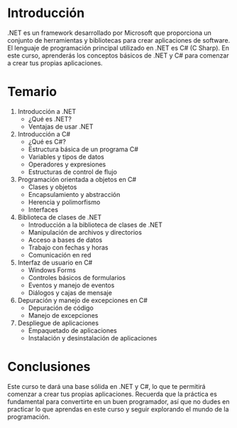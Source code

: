 # Introducción

.NET es un framework desarrollado por Microsoft que proporciona un conjunto de herramientas y bibliotecas para crear aplicaciones de software. El lenguaje de programación principal utilizado en .NET es C# (C Sharp). En este curso, aprenderás los conceptos básicos de .NET y C# para comenzar a crear tus propias aplicaciones.

# Temario
1. Introducción a .NET
    - ¿Qué es .NET?
    - Ventajas de usar .NET
2. Introducción a C#
    - ¿Qué es C#?
    - Estructura básica de un programa C#
    - Variables y tipos de datos
    - Operadores y expresiones
    - Estructuras de control de flujo
3. Programación orientada a objetos en C#
    - Clases y objetos
    - Encapsulamiento y abstracción
    - Herencia y polimorfismo
    - Interfaces
4. Biblioteca de clases de .NET
    - Introducción a la biblioteca de clases de .NET
    - Manipulación de archivos y directorios
    - Acceso a bases de datos
    - Trabajo con fechas y horas
    - Comunicación en red
5. Interfaz de usuario en C#
    - Windows Forms
    - Controles básicos de formularios
    - Eventos y manejo de eventos
    - Diálogos y cajas de mensaje
6. Depuración y manejo de excepciones en C#
    - Depuración de código
    - Manejo de excepciones
7. Despliegue de aplicaciones
    - Empaquetado de aplicaciones
    - Instalación y desinstalación de aplicaciones
# Conclusiones
Este curso te dará una base sólida en .NET y C#, lo que te permitirá comenzar a crear tus propias aplicaciones. Recuerda que la práctica es fundamental para convertirte en un buen programador, así que no dudes en practicar lo que aprendas en este curso y seguir explorando el mundo de la programación.



